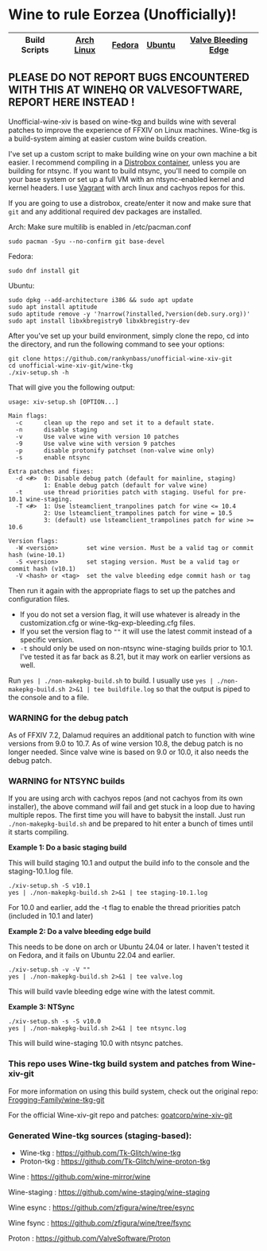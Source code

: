 # Wine to rule Eorzea (Unofficially)!

Build Scripts | [Arch Linux](https://github.com/rankynbass/unofficial-wine-xiv-git/actions/workflows/wine-arch.yml) | [Fedora](https://github.com/rankynbass/unofficial-wine-xiv-git/actions/workflows/wine-fedora.yml) | [Ubuntu](https://github.com/rankynbass/unofficial-wine-xiv-git/actions/workflows/wine-ubuntu.yml) | [Valve Bleeding Edge](https://github.com/rankynbass/unofficial-wine-xiv-git/actions/workflows/wine-valvexbe.yml) |
-------------|--------|--------|-------|-------|

## PLEASE DO NOT REPORT BUGS ENCOUNTERED WITH THIS AT WINEHQ OR VALVESOFTWARE, REPORT HERE INSTEAD !
Unofficial-wine-xiv is based on wine-tkg and builds wine with several patches to improve the experience of FFXIV on Linux machines. Wine-tkg is a build-system aiming at easier custom wine builds creation.

I've set up a custom script to make building wine on your own machine a bit easier. I recommend compiling in a [Distrobox container](https://distrobox.it/), unless you are building for ntsync. If you want to build ntsync, you'll need to compile on your base system or set up a full VM with an ntsync-enabled kernel and kernel headers. I use [Vagrant](https://www.vagrantup.com/) with arch linux and cachyos repos for this.

If you are going to use a distrobox, create/enter it now and make sure that `git` and any additional required dev packages are installed.

Arch: Make sure multilib is enabled in /etc/pacman.conf
```
sudo pacman -Syu --no-confirm git base-devel
```

Fedora:
```
sudo dnf install git
```

Ubuntu:
```
sudo dpkg --add-architecture i386 && sudo apt update
sudo apt install aptitude
sudo aptitude remove -y '?narrow(?installed,?version(deb.sury.org))'
sudo apt install libxkbregistry0 libxkbregistry-dev
```

After you've set up your build environment, simply clone the repo, cd into the directory, and run the following command to see your options:
```
git clone https://github.com/rankynbass/unofficial-wine-xiv-git
cd unofficial-wine-xiv-git/wine-tkg
./xiv-setup.sh -h
```

That will give you the following output:
```
usage: xiv-setup.sh [OPTION...]

Main flags:
  -c      clean up the repo and set it to a default state.
  -n      disable staging
  -v      Use valve wine with version 10 patches
  -9      Use valve wine with version 9 patches
  -p      disable protonify patchset (non-valve wine only)
  -s      enable ntsync

Extra patches and fixes:
  -d <#>  0: Disable debug patch (default for mainline, staging)
          1: Enable debug patch (default for valve wine)
  -t      use thread priorities patch with staging. Useful for pre-10.1 wine-staging.
  -T <#>  1: Use lsteamclient_tranpolines patch for wine <= 10.4
          2: Use lsteamclient_trampolines patch for wine = 10.5
          3: (default) use lsteamclient_trampolines patch for wine >= 10.6

Version flags:
  -W <version>        set wine version. Must be a valid tag or commit hash (wine-10.1)
  -S <version>        set staging version. Must be a valid tag or commit hash (v10.1)
  -V <hash> or <tag>  set the valve bleeding edge commit hash or tag
```
Then run it again with the appropriate flags to set up the patches and configuration files. 
* If you do not set a version flag, it will use whatever is already in the customization.cfg or wine-tkg-exp-bleeding.cfg files.
* If you set the version flag to `""` it will use the latest commit instead of a specific version.
* `-t` should only be used on non-ntsync wine-staging builds prior to 10.1. I've tested it as far back as 8.21, but it may work on earlier versions as well. 

Run `yes | ./non-makepkg-build.sh` to build. I usually use `yes | ./non-makepkg-build.sh 2>&1 | tee buildfile.log` so that the output is piped to the console and to a file.

### WARNING for the debug patch

As of FFXIV 7.2, Dalamud requires an additional patch to function with wine versions from 9.0 to 10.7. As of wine version 10.8, the debug patch is no longer needed. Since valve wine is based on 9.0 or 10.0, it also needs the debug patch.

### WARNING for NTSYNC builds

If you are using arch with cachyos repos (and not cachyos from its own installer), the above command *will* fail and get stuck in a loop due to having multiple repos. The first time you will have to
babysit the install. Just run `./non-makepkg-build.sh` and be prepared to hit enter a bunch of times until it starts compiling.

**Example 1: Do a basic staging build**

This will build staging 10.1 and output the build info to the console and the staging-10.1.log file.
```
./xiv-setup.sh -S v10.1
yes | ./non-makepkg-build.sh 2>&1 | tee staging-10.1.log
```
For 10.0 and earlier, add the -t flag to enable the thread priorities patch (included in 10.1 and later)

**Example 2: Do a valve bleeding edge build**

This needs to be done on arch or Ubuntu 24.04 or later. I haven't tested it on Fedora, and it fails on Ubuntu 22.04 and earlier.
```
./xiv-setup.sh -v -V ""
yes | ./non-makepkg-build.sh 2>&1 | tee valve.log
```
This will build vavle bleeding edge wine with the latest commit.

**Example 3: NTSync**
```
./xiv-setup.sh -s -S v10.0
yes | ./non-makepkg-build.sh 2>&1 | tee ntsync.log
```
This will build wine-staging 10.0 with ntsync patches.

### This repo uses Wine-tkg build system and patches from Wine-xiv-git
For more information on using this build system, check out the original repo: [Frogging-Family/wine-tkg-git](https://github.com/Frogging-Family/wine-tkg-git)

For the official Wine-xiv-git repo and patches: [goatcorp/wine-xiv-git](https://github.com/goatcorp/wine-xiv-git)

### Generated Wine-tkg sources (staging-based):
 - Wine-tkg : https://github.com/Tk-Glitch/wine-tkg
 - Proton-tkg : https://github.com/Tk-Glitch/wine-proton-tkg

Wine : https://github.com/wine-mirror/wine

Wine-staging : https://github.com/wine-staging/wine-staging

Wine esync : https://github.com/zfigura/wine/tree/esync

Wine fsync : https://github.com/zfigura/wine/tree/fsync

Proton : https://github.com/ValveSoftware/Proton
